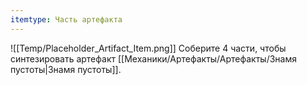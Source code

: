 ```yaml
---
itemtype: Часть артефакта
---
```

![[Temp/Placeholder_Artifact_Item.png]]
Соберите 4 части, чтобы синтезировать артефакт [[Механики/Артефакты/Артефакты/Знамя пустоты|Знамя пустоты]].
